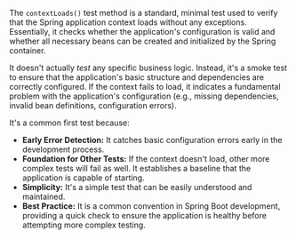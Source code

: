 The `contextLoads()` test method is a standard, minimal test used to verify that the Spring application context loads without any exceptions. Essentially, it checks whether the application's configuration is valid and whether all necessary beans can be created and initialized by the Spring container.

It doesn't actually *test* any specific business logic. Instead, it's a smoke test to ensure that the application's basic structure and dependencies are correctly configured. If the context fails to load, it indicates a fundamental problem with the application's configuration (e.g., missing dependencies, invalid bean definitions, configuration errors).

It's a common first test because:

*   **Early Error Detection:** It catches basic configuration errors early in the development process.
*   **Foundation for Other Tests:** If the context doesn't load, other more complex tests will fail as well.  It establishes a baseline that the application is capable of starting.
*   **Simplicity:** It's a simple test that can be easily understood and maintained.
*   **Best Practice:** It is a common convention in Spring Boot development, providing a quick check to ensure the application is healthy before attempting more complex testing.